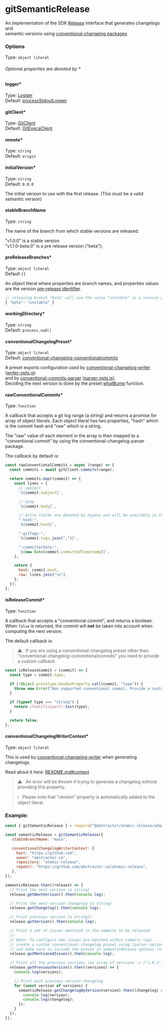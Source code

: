 # gitSemanticRelease

An implementation of the SDK [Release](ports/release.md) interface that generates changelogs and  
semantic versions using [conventional-changelog packages](https://git.io/JKOLR)

### Options

Type: `object literal`

###### Optional properties are denoted by *

#### logger*

Type: [Logger](../ports/logger.md)  
Default: [processStdoutLogger](../adapters/process-stdout-logger.md)

#### gitClient*

Type: [GitClient](../ports/git-client.md)  
Default: [GitExecaClient](../adapters/git-execa-client.md)

#### remote*

Type: `string`  
Default: `origin`

#### initialVersion*

Type: `string`  
Default: `0.0.0`

The initial version to use with the first release. (This must be a valid semantic version)

#### stableBranchName

Type: `string`

The name of the branch from which stable versions are released.

"v1.0.0" is a stable version  
"v1.1.0-beta.0" is a pre release version ("beta");

#### preReleaseBranches*

Type: `object literal`  
Default `{}`

An object literal where properties are branch names, and properties values are the version [pre-release identifier](https://git.io/JKkoS).

```js
// releasing branch "beta" will use the value "unstable" as a version pre release id (e.g. "v1.1.0-unstable.0")
{ "beta": "unstable" }
```

#### workingDirectory*

Type: `string`  
Default: `process.cwd()`

#### conventionalChangelogPreset*

Type: `object literal`  
Default: [conventional-changelog-conventionalcommits](https://git.io/JrnKG)

A preset exports configuration used by [conventional-changelog-writer](https://git.io/Jrn7b) ([writer-opts.js](https://git.io/Jrcv5))  
and by [conventional-commits-parser](https://git.io/vdriu) ([parser-opts.js](https://git.io/JrceV)).  
Deciding the next version is done by the preset [whatBump](https://git.io/Jsf2Y) function.

#### rawConventionalCommits*

Type: `function`

A callback that accepts a git log range (a string) and returns a promise for array of object literals. Each object literal
has two properties, "hash" which is the commit hash and "raw" which is a string.

The "raw" value of each element in the array is then mapped to a "conventional commit" by using the conventional-changelog-parser package.

The callback by default is:

```js
const rawConventionalCommits = async (range) => {
  const commits = await gitClient.commits(range);

  return commits.map((commit) => {
    const lines = [
      // subject
      `${commit.subject}`,

      // body
      `${commit.body}`,

      // extra fields are denoted by hypens and will be available in the parsed object.
      "-hash-",
      `${commit.hash}`,

      "-gitTags-",
      `${commit.tags.join(",")}`,

      "-committerDate-",
      `${new Date(commit.committedTimestamp)}`,
    ];

    return {
      hash: commit.hash,
      raw: lines.join("\n"),
    };
  });
};
```

#### isReleaseCommit*

Type: `function`

A callback that accepts a "conventional commit", and returns a boolean.
When `false` is returned, the commit will **not** be taken into account when computing the next version.

The default callback is:

> ⚠️ &nbsp; If you are using a conventional-changelog preset other than "conventional-changelog-conventionalcommits" you need to provide a custom callback.

```js
const isReleaseCommit = (commit) => {
  const type = commit.type;

  if (!Object.prototype.hasOwnProperty.call(commit, "type")) {
    throw new Error("Non supported conventional commit. Provide a custom filter.");
  }

  if (typeof type === "string") {
    return /feat|fix|perf/.test(type);
  }

  return false;
};
```

#### conventionalChangelogWriterContext*

Type: `object literal`

This is used by [conventional-changelog-writer](https://git.io/Jrn7b) when generating changelogs.

Read about it here: [README.md#context](https://git.io/Jrnys)

> ⚠️ &nbsp; An error will be thrown if trying to generate a changelog without providing this property.
 
> ℹ &nbsp; Please note that "version" property is automatically added to the object literal.

### Example:

```js
const { gitSemanticRelease } = require("@abstracter/atomic-release/adapters/git-conventional-release");

const semanticRelease = gitSemanticRelease({
   stableBranchName: "main",

   conventionalChangelogWriterContext: {
     host: "https://github.com",
     owner: "abstracter-io",
     repository: "atomic-release",
     repoUrl: "https://github.com/abstracter-io/atomic-release",
   },
});

semanticRelease.then((release) => {
  // Print the next version (a string)
  release.getNextVersion().then(console.log);

  // Print the next version changelog (a string)
  release.getChangelog().then(console.log);

  // Print previous version (a string])
  release.getVersion().then(console.log);

  // Print a set of issues mentiond in the commits to be released
  //
  // Note: To configure how issues are matched within commits logs
  // create a custom conventional-changelog preset using [parser options](https://git.io/JrWp3)
  // and make sure to include the preset in semanticRelease options (see the docs for "conventionalChangelogPreset")
  release.getMentionedIssues().then(console.log);

  // Print all the previous versions (an array of versions -> ["1.0.1", "0.8.1"], and then their changelogs
  release.getPreviousVersion().then((versions) => {
    console.log(versions);

    // Print each previous version changelog
    for (const version of versions) {
      semanticRelease.getChangelogByVersion(version).then((changelog) => {
        console.log(version);
        console.log(changelog);
      });
    }
  });
});
```
